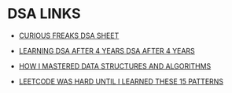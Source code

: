 # DSA LINKS

- [CURIOUS FREAKS DSA SHEET](https://docs.google.com/spreadsheets/d/1P3RXgZju_2OzZyJaRtu6D3Kx-Eks38X09_zJ8aj2zy8/edit?gid=0#gid=0)

- [LEARNING DSA AFTER 4 YEARS DSA AFTER 4 YEARS](https://freedium.cfd/https://blog.stackademic.com/learning-dsa-after-4-years-of-experience-cf0050e7e770)

- [HOW I MASTERED DATA STRUCTURES AND ALGORITHMS](https://medium.com/@ashishps/how-i-mastered-data-structures-and-algorithms-eb8c5273c56d)

- [LEETCODE WAS HARD UNTIL I LEARNED THESE 15 PATTERNS](https://medium.com/@ashishps/leetcode-was-hard-until-i-learned-these-15-patterns-19d15f6d71f1)
